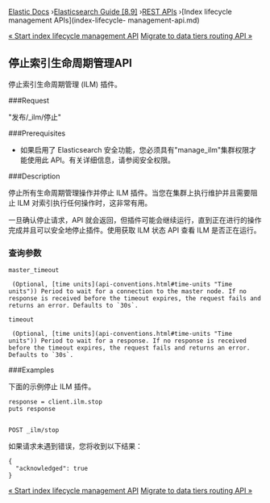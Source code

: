 

[Elastic Docs](/guide/) ›[Elasticsearch Guide [8.9]](index.md) ›[REST
APIs](rest-apis.md) ›[Index lifecycle management APIs](index-lifecycle-
management-api.md)

[« Start index lifecycle management API](ilm-start.md) [Migrate to data
tiers routing API »](ilm-migrate-to-data-tiers.md)

## 停止索引生命周期管理API

停止索引生命周期管理 (ILM) 插件。

###Request

"发布/_ilm/停止"

###Prerequisites

* 如果启用了 Elasticsearch 安全功能，您必须具有"manage_ilm"集群权限才能使用此 API。有关详细信息，请参阅安全权限。

###Description

停止所有生命周期管理操作并停止 ILM 插件。当您在集群上执行维护并且需要阻止 ILM 对索引执行任何操作时，这非常有用。

一旦确认停止请求，API 就会返回，但插件可能会继续运行，直到正在进行的操作完成并且可以安全地停止插件。使用获取 ILM 状态 API 查看 ILM 是否正在运行。

### 查询参数

`master_timeout`

     (Optional, [time units](api-conventions.html#time-units "Time units")) Period to wait for a connection to the master node. If no response is received before the timeout expires, the request fails and returns an error. Defaults to `30s`. 
`timeout`

     (Optional, [time units](api-conventions.html#time-units "Time units")) Period to wait for a response. If no response is received before the timeout expires, the request fails and returns an error. Defaults to `30s`. 

###Examples

下面的示例停止 ILM 插件。

    
    
    response = client.ilm.stop
    puts response
    
    
    POST _ilm/stop

如果请求未遇到错误，您将收到以下结果：

    
    
    {
      "acknowledged": true
    }

[« Start index lifecycle management API](ilm-start.md) [Migrate to data
tiers routing API »](ilm-migrate-to-data-tiers.md)
